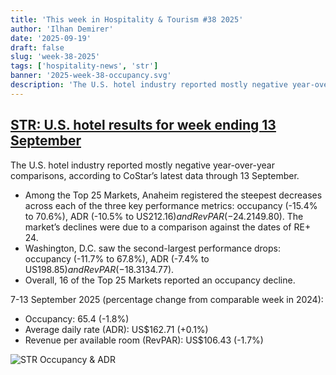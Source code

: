 ```yaml
---
title: 'This week in Hospitality & Tourism #38 2025'
author: 'Ilhan Demirer'
date: '2025-09-19'
draft: false
slug: 'week-38-2025'
tags: ['hospitality-news', 'str']
banner: '2025-week-38-occupancy.svg'
description: 'The U.S. hotel industry reported mostly negative year-over-year comparisons, according to CoStar’s latest data through 13 September.'
---
```


## [STR: U.S. hotel results for week ending 13 September](https://str.com/press-release/us-hotel-results-week-ending-13-september)

The U.S. hotel industry reported mostly negative year-over-year comparisons, according to CoStar’s latest data through 13 September.

- Among the Top 25 Markets, Anaheim registered the steepest decreases across each of the three key performance metrics: occupancy (-15.4% to 70.6%), ADR (-10.5% to US$212.16) and RevPAR (-24.2% to US$149.80). The market’s declines were due to a comparison against the dates of RE+ 24.
- Washington, D.C. saw the second-largest performance drops: occupancy (-11.7% to 67.8%), ADR (-7.4% to US$198.85) and RevPAR (-18.3% to US$134.77).
- Overall, 16 of the Top 25 Markets reported an occupancy decline.

7-13 September 2025 (percentage change from comparable week in 2024):

- Occupancy: 65.4 (-1.8%)
- Average daily rate (ADR): US$162.71 (+0.1%)
- Revenue per available room (RevPAR): US$106.43 (-1.7%)

![STR Occupancy & ADR](/images/blogimages/2025-week-38-occupancy.svg)
